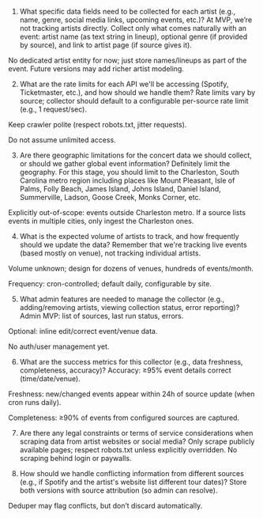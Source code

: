 1. What specific data fields need to be collected for each artist (e.g., name, genre, social media links, upcoming events, etc.)?
At MVP, we’re not tracking artists directly. Collect only what comes naturally with an event: artist name (as text string in lineup), optional genre (if provided by source), and link to artist page (if source gives it).

No dedicated artist entity for now; just store names/lineups as part of the event. Future versions may add richer artist modeling.

2. What are the rate limits for each API we'll be accessing (Spotify, Ticketmaster, etc.), and how should we handle them?
Rate limits vary by source; collector should default to a configurable per-source rate limit (e.g., 1 request/sec).

Keep crawler polite (respect robots.txt, jitter requests).

Do not assume unlimited access.


3. Are there geographic limitations for the concert data we should collect, or should we gather global event information?
Definitely limit the geography. For this stage, you should limit to the Charleston, South Carolina metro region including places like Mount Pleasant, Isle of Palms, Folly Beach, James Island, Johns Island, Daniel Island, Summerville, Ladson, Goose Creek, Monks Corner, etc.

Explicitly out-of-scope: events outside Charleston metro. If a source lists events in multiple cities, only ingest the Charleston ones.

4. What is the expected volume of artists to track, and how frequently should we update the data?
Remember that we're tracking live events (based mostly on venue), not tracking individual artists.

Volume unknown; design for dozens of venues, hundreds of events/month.

Frequency: cron-controlled; default daily, configurable by site.

5. What admin features are needed to manage the collector (e.g., adding/removing artists, viewing collection status, error reporting)?
Admin MVP: list of sources, last run status, errors.

Optional: inline edit/correct event/venue data.

No auth/user management yet.

6. What are the success metrics for this collector (e.g., data freshness, completeness, accuracy)?
Accuracy: ≥95% event details correct (time/date/venue).

Freshness: new/changed events appear within 24h of source update (when cron runs daily).

Completeness: ≥90% of events from configured sources are captured.

7. Are there any legal constraints or terms of service considerations when scraping data from artist websites or social media?
Only scrape publicly available pages; respect robots.txt unless explicitly overridden. No scraping behind login or paywalls.

8. How should we handle conflicting information from different sources (e.g., if Spotify and the artist's website list different tour dates)?
Store both versions with source attribution (so admin can resolve).

Deduper may flag conflicts, but don’t discard automatically.